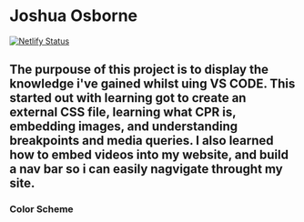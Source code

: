# Joshua Osborne
[![Netlify Status](https://api.netlify.com/api/v1/badges/1d8057b5-5c55-45a5-9526-ba1693e5fbfc/deploy-status)](https://app.netlify.com/sites/about-me-joshifyed/deploys)
## The purpouse of this project is to display the knowledge i've gained whilst uing VS CODE. This started out with learning got to create an external CSS file, learning what CPR is, embedding images, and understanding breakpoints and media queries. I also learned how to embed videos into my website, and build a nav bar so i can easily nagvigate throught my site.
### Color Scheme 